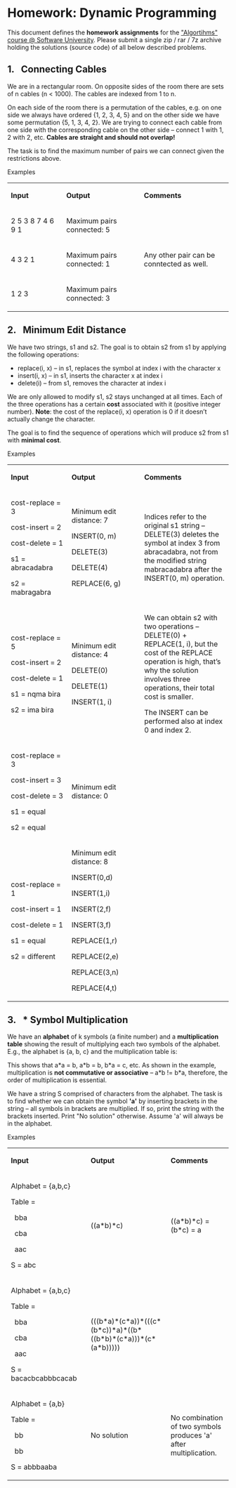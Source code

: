 <h1>Homework: Dynamic Programming</h1>
<p>This document defines the <strong>homework assignments</strong> for the <a href="https://softuni.bg/opencourses/algorithms">"Algortihms" course @ Software University</a>. Please submit a single zip / rar / 7z archive holding the solutions (source code) of all below described problems.</p>
<h2>1.&nbsp;&nbsp; Connecting Cables</h2>
<p>We are in a rectangular room. On opposite sides of the room there are sets of n cables (n &lt; 1000). The cables are indexed from 1 to n.</p>
<p>On each side of the room there is a permutation of the cables, e.g. on one side we always have ordered {1, 2, 3, 4, 5} and on the other side we have some permutation {5, 1, 3, 4, 2}. We are trying to connect each cable from one side with the corresponding cable on the other side &ndash; connect 1 with 1, 2 with 2, etc. <strong>Cables are straight and should not overlap!</strong></p>
<p>The task is to find the maximum number of pairs we can connect given the restrictions above.</p>
<p>Examples</p>
<table width="1397">
<tbody>
<tr>
<td width="378">
<p><strong>Input</strong></p>
</td>
<td width="453">
<p><strong>Output</strong></p>
</td>
<td width="566">
<p><strong>Comments</strong></p>
</td>
</tr>
<tr>
<td width="378">
<p>2 5 3 8 7 4 6 9 1</p>
</td>
<td width="453">
<p>Maximum pairs connected: 5</p>
</td>
<td width="566">&nbsp;</td>
</tr>
<tr>
<td width="378">
<p>4 3 2 1</p>
</td>
<td width="453">
<p>Maximum pairs connected: 1</p>
</td>
<td width="566">
<p>Any other pair can be conntected as well.</p>
</td>
</tr>
<tr>
<td width="378">
<p>1 2 3</p>
</td>
<td width="453">
<p>Maximum pairs connected: 3</p>
</td>
<td width="566">
<p>&nbsp;</p>
</td>
</tr>
</tbody>
</table>
<h2>2.&nbsp;&nbsp; Minimum Edit Distance</h2>
<p>We have two strings, s1 and s2. The goal is to obtain s2 from s1 by applying the following operations:</p>
<ul>
<li>replace(i, x) &ndash; in s1, replaces the symbol at index i with the character x</li>
<li>insert(i, x) &ndash; in s1, inserts the character x at index i</li>
<li>delete(i) &ndash; from s1, removes the character at index i</li>
</ul>
<p>We are only allowed to modify s1, s2 stays unchanged at all times. Each of the three operations has a certain <strong>cost</strong> associated with it (positive integer number). <strong>Note</strong>: the cost of the replace(i, x) operation is 0 if it doesn&rsquo;t actually change the character.</p>
<p>The goal is to find the sequence of operations which will produce s2 from s1 with <strong>minimal cost</strong>.</p>
<p>Examples</p>
<table width="1400">
<tbody>
<tr>
<td width="297">
<p><strong>Input</strong></p>
</td>
<td width="426">
<p><strong>Output</strong></p>
</td>
<td width="677">
<p><strong>Comments</strong></p>
</td>
</tr>
<tr>
<td width="297">
<p>cost-replace = 3</p>
<p>cost-insert = 2</p>
<p>cost-delete = 1</p>
<p>s1 = abracadabra</p>
<p>s2 = mabragabra</p>
</td>
<td width="426">
<p>Minimum edit distance: 7</p>
<p>INSERT(0, m)</p>
<p>DELETE(3)</p>
<p>DELETE(4)</p>
<p>REPLACE(6, g)</p>
</td>
<td width="677">
<p>Indices refer to the original s1 string &ndash; DELETE(3) deletes the symbol at index 3 from abracadabra, not from the modified string mabracadabra after the INSERT(0, m) operation.</p>
</td>
</tr>
<tr>
<td width="297">
<p>cost-replace = 5</p>
<p>cost-insert = 2</p>
<p>cost-delete = 1</p>
<p>s1 = nqma bira</p>
<p>s2 = ima bira</p>
</td>
<td width="426">
<p>Minimum edit distance: 4</p>
<p>DELETE(0)</p>
<p>DELETE(1)</p>
<p>INSERT(1, i)</p>
</td>
<td width="677">
<p>We can obtain s2 with two operations &ndash; DELETE(0) + REPLACE(1, i), but the cost of the REPLACE operation is high, that&rsquo;s why the solution involves three operations, their total cost is smaller.</p>
<p>The INSERT can be performed also at index 0 and index 2.</p>
</td>
</tr>
<tr>
<td width="297">
<p>cost-replace = 3</p>
<p>cost-insert = 3</p>
<p>cost-delete = 3</p>
<p>s1 = equal</p>
<p>s2 = equal</p>
</td>
<td width="426">
<p>Minimum edit distance: 0</p>
</td>
<td width="677">
<p>&nbsp;</p>
</td>
</tr>
<tr>
<td width="297">
<p>cost-replace = 1</p>
<p>cost-insert = 1</p>
<p>cost-delete = 1</p>
<p>s1 = equal</p>
<p>s2 = different</p>
</td>
<td width="426">
<p>Minimum edit distance: 8</p>
<p>INSERT(0,d)</p>
<p>INSERT(1,i)</p>
<p>INSERT(2,f)</p>
<p>INSERT(3,f)</p>
<p>REPLACE(1,r)</p>
<p>REPLACE(2,e)</p>
<p>REPLACE(3,n)</p>
<p>REPLACE(4,t)</p>
</td>
<td width="677">
<p>&nbsp;</p>
</td>
</tr>
</tbody>
</table>
<h2>3.&nbsp;&nbsp; * Symbol Multiplication</h2>
<p>We have an <strong>alphabet</strong> of k symbols (a finite number) and a <strong>multiplication table</strong> showing the result of multiplying each two symbols of the alphabet. E.g., the alphabet is {a, b, c} and the multiplication table is:</p>
<p>This shows that a*a = b, a*b = b, b*a = c, etc. As shown in the example, multiplication is <strong>not commutative or associative</strong> &ndash; a*b != b*a, therefore, the order of multiplication is essential.</p>
<p>We have a string S comprised of characters from the alphabet. The task is to find whether we can obtain the symbol <strong>'a'</strong> by inserting brackets in the string &ndash; all symbols in brackets are multiplied. If so, print the string with the brackets inserted. Print "No solution" otherwise. Assume 'a' will always be in the alphabet.</p>
<p>Examples</p>
<table width="1397">
<tbody>
<tr>
<td width="291">
<p><strong>Input</strong></p>
</td>
<td width="828">
<p><strong>Output</strong></p>
</td>
<td width="278">
<p><strong>Comments</strong></p>
</td>
</tr>
<tr>
<td width="291">
<p>Alphabet = {a,b,c}</p>
<p>Table =</p>
<p>&nbsp; bba</p>
<p>&nbsp; cba</p>
<p>&nbsp; aac</p>
<p>S = abc</p>
</td>
<td width="828">
<p>((a*b)*c)</p>
</td>
<td width="278">
<p>((a*b)*c) = (b*c) = a</p>
</td>
</tr>
<tr>
<td width="291">
<p>Alphabet = {a,b,c}</p>
<p>Table =</p>
<p>&nbsp; bba</p>
<p>&nbsp; cba</p>
<p>&nbsp; aac</p>
<p>S = bacacbcabbbcacab</p>
</td>
<td width="828">
<p>(((b*a)*(c*a))*(((c*(b*c))*a)*((b*((b*b)*(c*a)))*(c*(a*b)))))</p>
</td>
<td width="278">
<p>&nbsp;</p>
</td>
</tr>
<tr>
<td width="291">
<p>Alphabet = {a,b}</p>
<p>Table =</p>
<p>&nbsp; bb</p>
<p>&nbsp; bb</p>
<p>S = abbbaaba</p>
</td>
<td width="828">
<p>No solution</p>
</td>
<td width="278">
<p>No combination of two symbols produces 'a' after multiplication.</p>
</td>
</tr>
</tbody>
</table>
<p>&nbsp;</p>